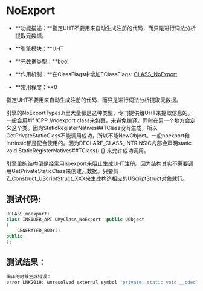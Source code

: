 # NoExport

- **功能描述：**指定UHT不要用来自动生成注册的代码，而只是进行词法分析提取元数据。

- **引擎模块：**UHT
- **元数据类型：**bool
- **作用机制：**在ClassFlags中增加EClassFlags: [CLASS_NoExport](../../../Flags/EClassFlags/CLASS_NoExport.md)
- **常用程度：**0

指定UHT不要用来自动生成注册的代码，而只是进行词法分析提取元数据。

引擎的NoExportTypes.h里大量都是这种类型，专门提供给UHT来提取信息的。一般会用#if !CPP //noexport class来包裹，来避免编译。同时在另一个地方会定义这个类。因为StaticRegisterNatives##TClass没有生成，所以GetPrivateStaticClass不能调用成功，所以不能NewObject。一般noexport和Intrinsic都是配合使用的。因为DECLARE_CLASS_INTRINSIC内部会声明static void StaticRegisterNatives##TClass() {} 来允许成功调用。

引擎里的结构倒是经常用noexport来阻止生成UHT注册。因为结构其实不需要调用GetPrivateStaticClass来创建元数据。只要有Z_Construct_UScriptStruct_XXX来生成构造相应的UScriptStruct对象就行。

## 测试代码:

```cpp
UCLASS(noexport)
class INSIDER_API UMyClass_NoExport :public UObject
{
	GENERATED_BODY()
public:
};
```

## 测试结果：

```cpp
编译的时候生成错误：
error LNK2019: unresolved external symbol "private: static void __cdecl UMyClass_NoExport::StaticRegisterNativesUMyClass_NoExport(void)" (?StaticRegisterNativesUMyClass_NoExport@UMyClass_NoExport@@CAXXZ) referenced in function "private: static class UClass * __cdecl UMyClass_NoExport::GetPrivateStaticClass(void)" (?GetPrivateStaticClass@UMyClass_NoExport@@CAPEAVUClass@@XZ)
```